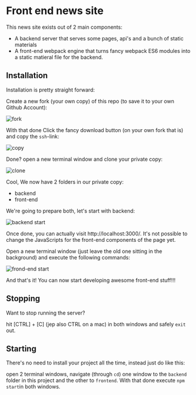 # Front end news site
This news site exists out of 2 main components:

- A backend server that serves some pages, api's and a bunch of static materials
- A front-end webpack engine that turns fancy webpack ES6 modules into a static
  matieral file for the backend.


## Installation
Installation is pretty straight forward:

Create a new fork (your own copy) of this repo (to save it to your own Github Account):

![fork](https://i.imgur.com/mG3tSj3.png)

With that done Click the fancy download button (on your own fork that is) and
copy the `ssh`-link:

![copy](https://i.imgur.com/suDC1gw.png)

Done? open a new terminal window and clone your private copy:

![clone](https://i.imgur.com/QMB0qaS.png)

Cool, We now have 2 folders in our private copy:

- backend
- front-end

We're going to prepare both, let's start with backend:

![backend start](https://i.imgur.com/BsLv9kh.png)

Once done, you can actually visit http://localhost:3000/. It's not possible to
change the JavaScripts for the front-end components of the page yet.

Open a new terminal window (just leave the old one sitting in the background)
and execute the following commands:

![frond-end start](https://i.imgur.com/bqAIqDY.jpg)

And that's it! You can now start developing awesome front-end stuff!!!


## Stopping
Want to stop running the server?

hit [CTRL] + [C] (jep also CTRL on a mac) in both windows and safely `exit` out.

## Starting
There's no need to install your project all the time, instead just do like this:

open 2 terminal windows, navigate (through `cd`) one window to the `backend` folder in this project and the other to `frontend`. With that done execute `npm start`in both windows.
